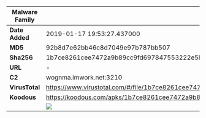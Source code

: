 | Malware Family | SpyNote                                                      |
| -------------- | ------------------------------------------------------------ |
| **Date Added** | 2019-01-17 19:53:27.437000                                                   |
| **MD5**        | 92b8d7e62bb46c8d7049e97b787bb507                             |
| **Sha256**     | 1b7ce8261cee7472a9b89cc9fd697847553222e5b87571ceb2320f8cce0b0639 |
| **URL**        | -                                                            |
| **C2**         | wognma.imwork.net:3210 |
| **VirusTotal** | https://www.virustotal.com/#/file/1b7ce8261cee7472a9b89cc9fd697847553222e5b87571ceb2320f8cce0b0639/detection |
| **Koodous**    | https://koodous.com/apks/1b7ce8261cee7472a9b89cc9fd697847553222e5b87571ceb2320f8cce0b0639 |
|                | ![](../assets/1b7ce8261cee7472a9b89cc9fd697847553222e5b87571ceb2320f8cce0b0639.png) |